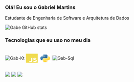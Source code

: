 ### Olá! Eu sou o Gabriel Martins

  Estudante de Engenharia de Software e Arquitetura de Dados 

![Gabe GitHub stats](https://github-readme-stats.vercel.app/api?username=gabrielribmartins&show_icons=true&theme=radical)

### Tecnologias que eu uso no meu dia

<div style="display: inline_block"><br>
  <img align="center" alt="Gab-Kt" height="30" width="40" src="https://cdn.jsdelivr.net/gh/devicons/devicon/icons/kotlin/kotlin-original.svg">
  <img align="center" alt="Gab-Js" height="30" width="40" src="https://raw.githubusercontent.com/devicons/devicon/master/icons/javascript/javascript-plain.svg">
  <img align="center" alt="Gab-Python" height="30" width="40" src="https://raw.githubusercontent.com/devicons/devicon/master/icons/python/python-original.svg">
  <img align="center" alt="Gab-Sql" height="30" width="40" src="https://cdn.jsdelivr.net/gh/devicons/devicon/icons/mysql/mysql-original.svg">
                         
</div>

  ##
 
<div> 
  <a href="https://instagram.com/gabrielribmartins" target="_blank"><img src="https://img.shields.io/badge/-Instagram-%23E4405F?style=for-the-badge&logo=instagram&logoColor=white" target="_blank"></a>
  <a href = "mailto:gabrielribmartins@gmail.com"><img src="https://img.shields.io/badge/-Gmail-%23333?style=for-the-badge&logo=gmail&logoColor=white" target="_blank"></a>
  <a href="https://www.linkedin.com/in/gabriel-martins-2608a21a2" target="_blank"><img src="https://img.shields.io/badge/-LinkedIn-%230077B5?style=for-the-badge&logo=linkedin&logoColor=white" target="_blank"></a> 
  
</div>
